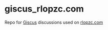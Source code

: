 # giscus_rlopzc.com

Repo for [Giscus](https://giscus.app/) discussions used on [rlopzc.com](https://rlopzc.com)
